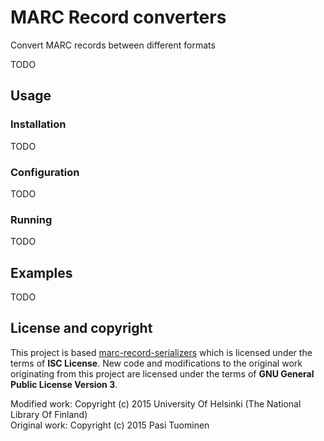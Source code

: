 # MARC Record converters

Convert MARC records between different formats

TODO

## Usage

### Installation

TODO

### Configuration

TODO

### Running

TODO

## Examples

TODO

## License and copyright

This project is based [marc-record-serializers](https://github.com/petuomin/marc-record-serializers) which is licensed under the terms of **ISC License**. New code and modifications to the original work originating from this project are licensed under the terms of **GNU General Public License Version 3**.

Modified work: Copyright (c) 2015 University Of Helsinki (The National Library Of Finland)  
Original work: Copyright (c) 2015 Pasi Tuominen
